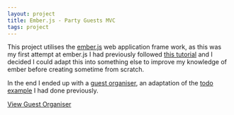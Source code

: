 ```yaml
---
layout: project
title: Ember.js - Party Guests MVC
tags: project
---
```

This project utilises the [ember.js](http://emberjs.com/) web application frame work, as this was my first attempt at ember.js I had previously followed [this tutorial](http://emberjs.com/guides/getting-started/) and I decided I could adapt this into something else to improve my knowledge of ember before creating sometime from scratch.

In the end I ended up with a [guest organiser]({{site.url}}projects/ember-js/party-guests/), an adaptation of the [todo example](http://{{site.url}}projects/ember-js/todo/) I had done previously.

<a class="button" href='{{site.url}}/projects/ember-js/party-guests/'>View Guest Organiser</a>